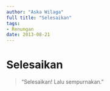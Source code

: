 ```yaml
---
author: "Aska Wilaga"
full title: "Selesaikan"
tags:
- Renungan
date: 2013-08-21
---
```


# Selesaikan

> “Selesaikan! Lalu sempurnakan.”